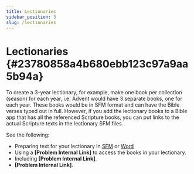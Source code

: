 ```yaml
---
title: Lectionaries
sidebar_position: 3
slug: /lectionaries
---
```


# Lectionaries {#23780858a4b680ebb123c97a9aa5b94a}

To create a 3-year lectionary, for example, make one book per collection (season) for each year, i.e. Advent would have 3 separate books, one for each year. These books would be in SFM format and can have the Bible verses typed out in full. However, if you add the lectionary books to a Bible app that has all the referenced Scripture books, you can put links to the actual Scripture texts in the lectionary SFM files.

See the following:

- Preparing text for your lectionary in [SFM](/other-sfm-text-files) or [Word](/word-documents)
- Using a **[Problem Internal Link]** to access the books in your lectionary.
- Including **[Problem Internal Link]**.
- **[Problem Internal Link]**.
